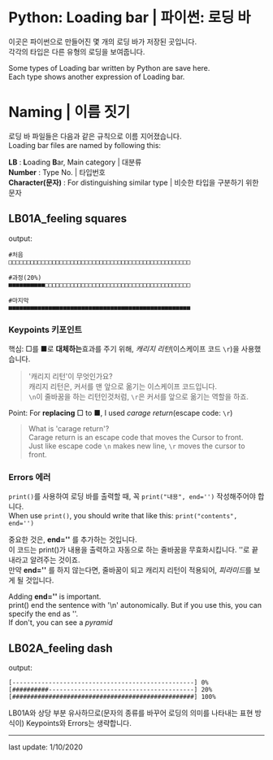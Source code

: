 # Python: Loading bar | 파이썬: 로딩 바
이곳은 파이썬으로 만들어진 몇 개의 로딩 바가 저장된 곳입니다.  
각각의 타입은 다른 유형의 로딩을 보여줍니다.

Some types of Loading bar written by Python are save here.  
Each type shows another expression of Loading bar.

# Naming | 이름 짓기
로딩 바 파일들은 다음과 같은 규칙으로 이름 지어졌습니다.  
Loading bar files are named by following this:

**LB** : **L**oading **B**ar, Main category | 대분류  
**Number** : Type No. | 타입번호  
**Character(문자)** : For distinguishing similar type | 비슷한 타입을 구분하기 위한 문자  

## LB01A_feeling squares
output:
```
#처음
□□□□□□□□□□□□□□□□□□□□□□□□□□□□□□□□□□□□□□□□□□□□□□□□□□

#과정(20%)
■■■■■■■■■■□□□□□□□□□□□□□□□□□□□□□□□□□□□□□□□□□□□□□□□□

#마지막
■■■■■■■■■■■■■■■■■■■■■■■■■■■■■■■■■■■■■■■■■■■■■■■■■■
```

### Keypoints 키포인트
핵심: □를 ■로 **대체하는**효과를 주기 위해, *캐리지 리턴*(이스케이프 코드 `\r`)을 사용했습니다.
>'캐리지 리턴'이 무엇인가요?  
> 캐리지 리턴은, 커서를 맨 앞으로 옮기는 이스케이프 코드입니다.  
> `\n`이 줄바꿈을 하는 리턴인것처럼, `\r`은 커서를 앞으로 옮기는 역할을 하죠.  


Point: For **replacing** □ to ■, I used *carage return*(escape code: `\r`)
>What is 'carage return'?  
> Carage return is an escape code that moves the Cursor to front.  
> Just like escape code `\n` makes new line, `\r` moves the cursor to front.  

### Errors 에러
`print()`를 사용하여 로딩 바를 출력할 때, 꼭 `print("내용", end='')` 작성해주어야 합니다.  
When use `print()`, you should write that like this: `print("contents", end='')`

중요한 것은, **end=''** 를 추가하는 것입니다.  
이 코드는 print()가 내용을 출력하고 자동으로 하는 줄바꿈을 무효화시킵니다. ''로 끝내라고 알려주는 것이죠.  
만약 **end=''** 를 하지 않는다면, 줄바꿈이 되고 캐리지 리턴이 적용되어, *피라미드*를 보게 될 것입니다.

Adding **end=''** is important.  
print() end the sentence with '\n' autonomically. But if you use this, you can specify the end as ''.  
If don't, you can see a *pyramid*

## LB02A_feeling dash
output:
```
[--------------------------------------------------] 0%
[##########----------------------------------------] 20%
[##################################################] 100%
```
LB01A와 상당 부분 유사하므로(문자의 종류를 바꾸어 로딩의 의미를 나타내는 표현 방식이) Keypoints와 Errors는 생략합니다.

- - -
last update: 1/10/2020